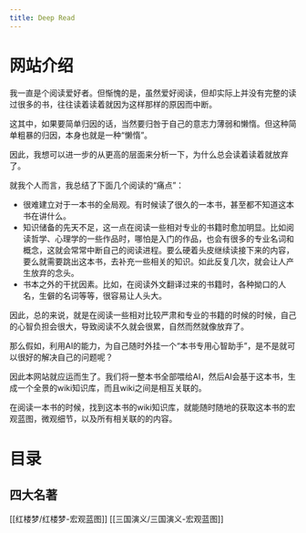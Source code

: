 ```yaml
---
title: Deep Read
---
```


# 网站介绍
我一直是个阅读爱好者。但惭愧的是，虽然爱好阅读，但却实际上并没有完整的读过很多的书，往往读着读着就因为这样那样的原因而中断。

这其中，如果要简单归因的话，当然要归咎于自己的意志力薄弱和懒惰。但这种简单粗暴的归因，本身也就是一种“懒惰”。

因此，我想可以进一步的从更高的层面来分析一下，为什么总会读着读着就放弃了。

就我个人而言，我总结了下面几个阅读的“痛点”：
- 很难建立对于一本书的全局观。有时候读了很久的一本书，甚至都不知道这本书在讲什么。
- 知识储备的先天不足，这一点在阅读一些相对专业的书籍时愈加明显。比如阅读哲学、心理学的一些作品时，哪怕是入门的作品，也会有很多的专业名词和概念，这就会常常中断自己的阅读进程。要么硬着头皮继续读接下来的内容，要么就需要跳出这本书，去补充一些相关的知识。如此反复几次，就会让人产生放弃的念头。
- 书本之外的干扰因素。比如，在阅读外文翻译过来的书籍时，各种拗口的人名，生僻的名词等等，很容易让人头大。

因此，总的来说，就是在阅读一些相对比较严肃和专业的书籍的时候的时候，自己的心智负担会很大，导致阅读不久就会很累，自然而然就像放弃了。

那么假如，利用AI的能力，为自己随时外挂一个“本书专用心智助手”，是不是就可以很好的解决自己的问题呢？

因此本网站就应运而生了。我们将一整本书全部喂给AI，然后AI会基于这本书，生成一个全景的wiki知识库，而且wiki之间是相互关联的。

在阅读一本书的时候，找到这本书的wiki知识库，就能随时随地的获取这本书的宏观蓝图，微观细节，以及所有相关联的的内容。


# 目录

## 四大名著
[[红楼梦/红楼梦-宏观蓝图]]
[[三国演义/三国演义-宏观蓝图]]
